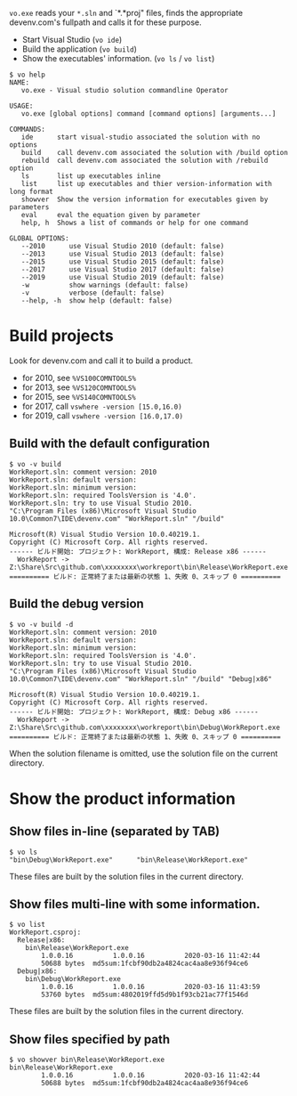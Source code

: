 `vo.exe` reads your `*.sln` and `*.*proj" files, finds the appropriate
devenv.com's fullpath and calls it for these purpose.

- Start Visual Studio (`vo ide`)
- Build the application (`vo build`)
- Show the executables' information. (`vo ls` / `vo list`)

```
$ vo help
NAME:
   vo.exe - Visual studio solution commandline Operator

USAGE:
   vo.exe [global options] command [command options] [arguments...]

COMMANDS:
   ide      start visual-studio associated the solution with no options
   build    call devenv.com associated the solution with /build option
   rebuild  call devenv.com associated the solution with /rebuild option
   ls       list up executables inline
   list     list up executables and thier version-information with long format
   showver  Show the version information for executables given by parameters
   eval     eval the equation given by parameter
   help, h  Shows a list of commands or help for one command

GLOBAL OPTIONS:
   --2010      use Visual Studio 2010 (default: false)
   --2013      use Visual Studio 2013 (default: false)
   --2015      use Visual Studio 2015 (default: false)
   --2017      use Visual Studio 2017 (default: false)
   --2019      use Visual Studio 2019 (default: false)
   -w          show warnings (default: false)
   -v          verbose (default: false)
   --help, -h  show help (default: false)
```

Build projects
==============

Look for devenv.com and call it to build a product.

- for 2010, see `%VS100COMNTOOLS%`
- for 2013, see `%VS120COMNTOOLS%`
- for 2015, see `%VS140COMNTOOLS%`
- for 2017, call `vswhere -version [15.0,16.0)`
- for 2019, call `vswhere -version [16.0,17.0)`


Build with the default configuration
------------------------------------

```
$ vo -v build
WorkReport.sln: comment version: 2010
WorkReport.sln: default version:
WorkReport.sln: minimum version:
WorkReport.sln: required ToolsVersion is '4.0'.
WorkReport.sln: try to use Visual Studio 2010.
"C:\Program Files (x86)\Microsoft Visual Studio 10.0\Common7\IDE\devenv.com" "WorkReport.sln" "/build"

Microsoft(R) Visual Studio Version 10.0.40219.1.
Copyright (C) Microsoft Corp. All rights reserved.
------ ビルド開始: プロジェクト: WorkReport, 構成: Release x86 ------
  WorkReport -> Z:\Share\Src\github.com\xxxxxxxx\workreport\bin\Release\WorkReport.exe
========== ビルド: 正常終了または最新の状態 1、失敗 0、スキップ 0 ==========
```

Build the debug version
-----------------------

```
$ vo -v build -d
WorkReport.sln: comment version: 2010
WorkReport.sln: default version:
WorkReport.sln: minimum version:
WorkReport.sln: required ToolsVersion is '4.0'.
WorkReport.sln: try to use Visual Studio 2010.
"C:\Program Files (x86)\Microsoft Visual Studio 10.0\Common7\IDE\devenv.com" "WorkReport.sln" "/build" "Debug|x86"

Microsoft(R) Visual Studio Version 10.0.40219.1.
Copyright (C) Microsoft Corp. All rights reserved.
------ ビルド開始: プロジェクト: WorkReport, 構成: Debug x86 ------
  WorkReport -> Z:\Share\Src\github.com\xxxxxxxx\workreport\bin\Debug\WorkReport.exe
========== ビルド: 正常終了または最新の状態 1、失敗 0、スキップ 0 ==========
```

When the solution filename is omitted, use the solution file on the current directory.

Show the product information 
============================

Show files in-line (separated by TAB)
-----------------------------------

```
$ vo ls
"bin\Debug\WorkReport.exe"      "bin\Release\WorkReport.exe"
```

These files are built by the solution files in the current directory.

Show files multi-line with some information.
--------------------------------------------

```
$ vo list
WorkReport.csproj:
  Release|x86:
    bin\Release\WorkReport.exe
        1.0.0.16          1.0.0.16          2020-03-16 11:42:44
        50688 bytes  md5sum:1fcbf90db2a4824cac4aa8e936f94ce6
  Debug|x86:
    bin\Debug\WorkReport.exe
        1.0.0.16          1.0.0.16          2020-03-16 11:43:59
        53760 bytes  md5sum:4802019ffd5d9b1f93cb21ac77f1546d
```

These files are built by the solution files in the current directory.


Show files specified by path
----------------------------

```
$ vo showver bin\Release\WorkReport.exe
bin\Release\WorkReport.exe
        1.0.0.16          1.0.0.16          2020-03-16 11:42:44
        50688 bytes  md5sum:1fcbf90db2a4824cac4aa8e936f94ce6
```
